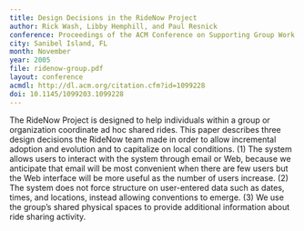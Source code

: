 ```yaml
---
title: Design Decisions in the RideNow Project
author: Rick Wash, Libby Hemphill, and Paul Resnick
conference: Proceedings of the ACM Conference on Supporting Group Work (GROUP)
city: Sanibel Island, FL
month: November
year: 2005
file: ridenow-group.pdf
layout: conference
acmdl: http://dl.acm.org/citation.cfm?id=1099228
doi: 10.1145/1099203.1099228
---
```


The RideNow Project is designed to help individuals within a group or organization coordinate ad hoc shared rides. This
paper describes three design decisions the RideNow team made in order to allow incremental adoption and evolution and to
capitalize on local conditions. (1) The system allows users to interact with the system through email or Web, because we
anticipate that email will be most convenient when there are few users but the Web interface will be more useful as the
number of users increase. (2) The system does not force structure on user-entered data such as dates, times, and
locations, instead allowing conventions to emerge. (3) We use the group’s shared physical spaces to provide additional
information about ride sharing activity.
